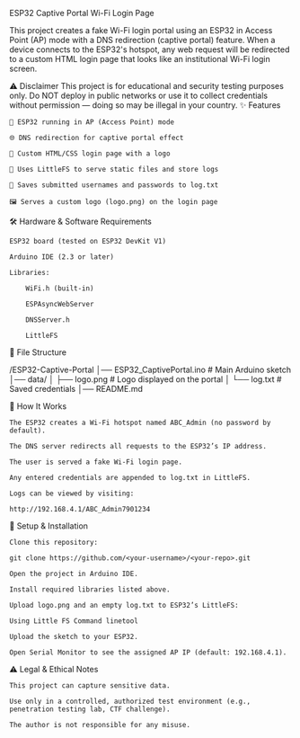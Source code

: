 ESP32 Captive Portal Wi-Fi Login Page

This project creates a fake Wi-Fi login portal using an ESP32 in Access Point (AP) mode with a DNS redirection (captive portal) feature.
When a device connects to the ESP32's hotspot, any web request will be redirected to a custom HTML login page that looks like an institutional Wi-Fi login screen.

⚠ Disclaimer
This project is for educational and security testing purposes only.
Do NOT deploy in public networks or use it to collect credentials without permission — doing so may be illegal in your country.
✨ Features

    📶 ESP32 running in AP (Access Point) mode

    🌐 DNS redirection for captive portal effect

    🎨 Custom HTML/CSS login page with a logo

    📁 Uses LittleFS to serve static files and store logs

    📝 Saves submitted usernames and passwords to log.txt

    🖼 Serves a custom logo (logo.png) on the login page

🛠 Hardware & Software Requirements

    ESP32 board (tested on ESP32 DevKit V1)

    Arduino IDE (2.3 or later)

    Libraries:

        WiFi.h (built-in)

        ESPAsyncWebServer

        DNSServer.h

        LittleFS

📂 File Structure

/ESP32-Captive-Portal
│── ESP32_CaptivePortal.ino      # Main Arduino sketch
│── data/
│    ├── logo.png            # Logo displayed on the portal
│    └── log.txt                 # Saved credentials
│── README.md

🚀 How It Works

    The ESP32 creates a Wi-Fi hotspot named ABC_Admin (no password by default).

    The DNS server redirects all requests to the ESP32’s IP address.

    The user is served a fake Wi-Fi login page.

    Any entered credentials are appended to log.txt in LittleFS.

    Logs can be viewed by visiting:

    http://192.168.4.1/ABC_Admin7901234

🔧 Setup & Installation

    Clone this repository:

    git clone https://github.com/<your-username>/<your-repo>.git

    Open the project in Arduino IDE.

    Install required libraries listed above.

    Upload logo.png and an empty log.txt to ESP32’s LittleFS:

    Using Little FS Command linetool

    Upload the sketch to your ESP32.

    Open Serial Monitor to see the assigned AP IP (default: 192.168.4.1).


⚠ Legal & Ethical Notes

    This project can capture sensitive data.

    Use only in a controlled, authorized test environment (e.g., penetration testing lab, CTF challenge).

    The author is not responsible for any misuse.


